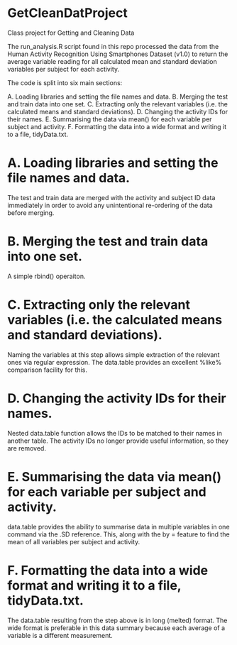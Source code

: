 # GetCleanDatProject
Class project for Getting and Cleaning Data

The run_analysis.R script found in this repo processed the data from the Human Activity 
Recognition Using Smartphones Dataset (v1.0) to return the average variable reading 
for all calculated mean and standard deviation variables per subject for each activity.

The code is split into six main sections:

A. Loading libraries and setting the file names and data.
B. Merging the test and train data into one set.
C. Extracting only the relevant variables (i.e. the calculated means and standard deviations).
D. Changing the activity IDs for their names.
E. Summarising the data via mean() for each variable per subject and activity.
F. Formatting the data into a wide format and writing it to a file, tidyData.txt.

A. Loading libraries and setting the file names and data.
=========================================================
The test and train data are merged with the activity and subject ID data immediately in order
to avoid any unintentional re-ordering of the data before merging.

B. Merging the test and train data into one set.
=========================================================
A simple rbind() operaiton.

C. Extracting only the relevant variables (i.e. the calculated means and standard deviations).
=========================================================
Naming the variables at this step allows simple extraction of the relevant ones via regular
expression.  The data.table provides an excellent %like% comparison facility for this.

D. Changing the activity IDs for their names.
=========================================================
Nested data.table function allows the IDs to be matched to their names in another table.  The
activity IDs no longer provide useful information, so they are removed.

E. Summarising the data via mean() for each variable per subject and activity.
=========================================================
data.table provides the ability to summarise data in multiple variables in one command via the
.SD reference.  This, along with the by = feature to find the mean of all variables per 
subject and activity.

F. Formatting the data into a wide format and writing it to a file, tidyData.txt.
=========================================================
The data.table resulting from the step above is in long (melted) format.  The wide format
is preferable in this data summary because each average of a variable is a different measurement.
